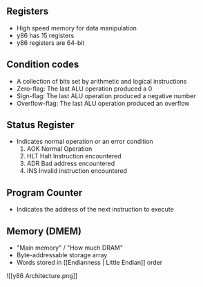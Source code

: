 ## Registers
- High speed memory for data manipulation
- y86 has 15 registers
- y86 registers are 64-bit

## Condition codes
- A collection of bits set by arithmetic and logical instructions
- Zero-flag: The last ALU operation produced a 0
- Sign-flag: The last ALU operation produced a negative number
- Overflow-flag: The last ALU operation produced an overflow

##  Status Register
- Indicates normal operation or an error condition
	1. AOK Normal Operation
	2. HLT Halt Instruction encountered
	3. ADR Bad address encountered
	4. INS Invalid instruction encountered

## Program Counter
- Indicates the address of the next instruction to execute

## Memory (DMEM)
- "Main memory" / "How much DRAM"
- Byte-addressable storage array
- Words stored in [[Endianness | Little Endian]] order

![[y86 Architecture.png]]